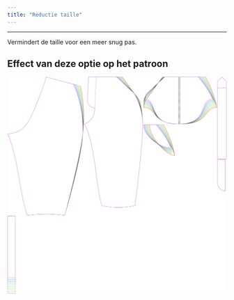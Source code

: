 ```yaml
---
title: "Reductie taille"
---
```


---

Vermindert de taille voor een meer snug pas.

## Effect van deze optie op het patroon

![Deze afbeelding toont het effect van deze optie door meerdere varianten die een andere waarde hebben voor deze optie te vervangen](cornelius_waistreduction_sample.svg "Effect van deze optie op het patroon")
